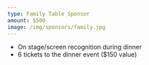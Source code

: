 ```yaml
---
type: Family Table Sponsor
amount: $500
image: /img/sponsors/family.jpg
---
```


* On stage/screen recognition during dinner
* 6 tickets to the dinner event ($150 value)